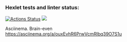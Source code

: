 ### Hexlet tests and linter status:
[![Actions Status](https://github.com/IamUnranked/frontend-project-44/workflows/hexlet-check/badge.svg)](https://github.com/IamUnranked/frontend-project-44/actions)
<a href="https://codeclimate.com/github/IamUnranked/frontend-project-44/maintainability"><img src="https://api.codeclimate.com/v1/badges/d9a9f931105fdb124a32/maintainability" /></a>

Asciinema. Brain-even
https://asciinema.org/a/ouxEvhR6PrwVcmRlbq39O7S1u

